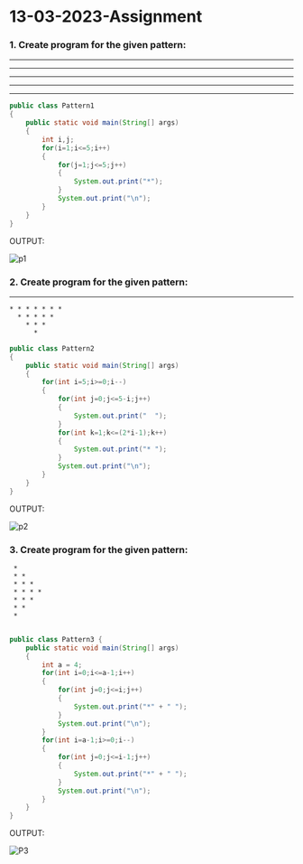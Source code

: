 # 13-03-2023-Assignment

### 1. Create program for the given pattern:

* * * * *
* * * * *
* * * * *
* * * * *
* * * * *

```java
public class Pattern1
{
    public static void main(String[] args)
    {
        int i,j;
        for(i=1;i<=5;i++)
        {
            for(j=1;j<=5;j++)
            {
                System.out.print("*");
            }
            System.out.print("\n");
        }
    }
}
```

OUTPUT: 

![p1](https://user-images.githubusercontent.com/93427086/224884978-91ac10e5-29ba-448e-8418-d86cc22a9776.png)




### 2. Create program for the given pattern:

  * * * * * * * * *
    * * * * * * *
      * * * * *
        * * *
          *
 
```java
public class Pattern2
{
    public static void main(String[] args)
    {
        for(int i=5;i>=0;i--)
        {
            for(int j=0;j<=5-i;j++)
            {
                System.out.print("  ");
            }
            for(int k=1;k<=(2*i-1);k++)
            {
                System.out.print("* ");
            }
            System.out.print("\n");
        }
    }
}
```

OUTPUT:

![p2](https://user-images.githubusercontent.com/93427086/224884997-a4b274a2-3c40-4fbc-81d5-ea8be2fda51d.png)



### 3. Create program for the given pattern:

     *
     * *
     * * *
     * * * *
     * * *
     * *
     *

```java

public class Pattern3 {
    public static void main(String[] args)
    {
        int a = 4;
        for(int i=0;i<=a-1;i++)
        {
            for(int j=0;j<=i;j++)
            {
                System.out.print("*" + " ");
            }
            System.out.print("\n");
        }
        for(int i=a-1;i>=0;i--)
        {
            for(int j=0;j<=i-1;j++)
            {
                System.out.print("*" + " ");
            }
            System.out.print("\n");
        }
    }
}
```

OUTPUT:

![P3](https://user-images.githubusercontent.com/93427086/224885016-84dee49d-4e2a-4d22-bc55-a1ba9bb01cc4.png)


